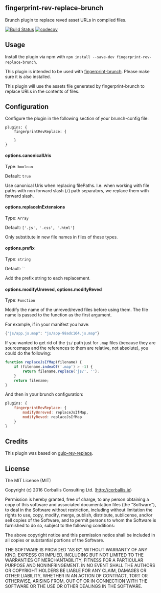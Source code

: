 ## fingerprint-rev-replace-brunch
Brunch plugin to replace reved asset URLs in compiled files.

[![Build Status](https://travis-ci.org/corballis/fingerprint-rev-replace-brunch.svg?branch=master)](https://travis-ci.org/corballis/fingerprint-rev-replace-brunch)
[![codecov](https://codecov.io/gh/corballis/fingerprint-rev-replace-brunch/branch/master/graph/badge.svg)](https://codecov.io/gh/corballis/fingerprint-rev-replace-brunch)

## Usage
Install the plugin via npm with `npm install --save-dev fingerprint-rev-replace-brunch`.

This plugin is intended to be used with [fingerprint-brunch](https://github.com/dlepaux/fingerprint-brunch). Please make
sure it is also installed.

This plugin will use the assets file generated by fingerprint-brunch to replace URLs in the contents of files.

## Configuration

Configure the plugin in the following section of your brunch-config file:

```
plugins: {
    fingerprintRevReplace: {
            
    }
}
```

#### options.canonicalUris
Type: `boolean`

Default: `true`

Use canonical Uris when replacing filePaths. I.e. when working with file paths
with non forward slash (`/`) path separators, we replace them with forward slash.

#### options.replaceInExtensions
Type: `Array`

Default: `['.js', '.css', '.html']`

Only substitute in new file names in files of these types.

#### options.prefix
Type: `string`

Default: ``

Add the prefix string to each replacement.

#### options.modifyUnreved, options.modifyReved
Type: `Function`

Modify the name of the unreved/reved files before using them. The file name is
passed to the function as the first argument.

For example, if in your manifest you have:

```js
{"js/app.js.map": "js/app-98adc164.js.map"}
```

If you wanted to get rid of the `js/` path just for `.map` files (because they
are sourcemaps and the references to them are relative, not absolute), you could
do the following:

```js
function replaceJsIfMap(filename) {
    if (filename.indexOf('.map') > -1) {
        return filename.replace('js/', '');
    }
    return filename;
}
```

And then in your brunch configuration:
```js
plugins: {
    fingerprintRevReplace: {
        modifyUnreved: replaceJsIfMap,
        modifyReved: replaceJsIfMap    
    }
}
```

## Credits
This plugin was based on [gulp-rev-replace](https://github.com/jamesknelson/gulp-rev-replace).

## License

The MIT License (MIT)

Copyright (c) 2016 Corballis Consulting Ltd. (http://corballis.ie)

Permission is hereby granted, free of charge, to any person obtaining a copy
of this software and associated documentation files (the "Software"), to deal
in the Software without restriction, including without limitation the rights
to use, copy, modify, merge, publish, distribute, sublicense, and/or sell
copies of the Software, and to permit persons to whom the Software is
furnished to do so, subject to the following conditions:

The above copyright notice and this permission notice shall be included in
all copies or substantial portions of the Software.

THE SOFTWARE IS PROVIDED "AS IS", WITHOUT WARRANTY OF ANY KIND, EXPRESS OR
IMPLIED, INCLUDING BUT NOT LIMITED TO THE WARRANTIES OF MERCHANTABILITY,
FITNESS FOR A PARTICULAR PURPOSE AND NONINFRINGEMENT. IN NO EVENT SHALL THE
AUTHORS OR COPYRIGHT HOLDERS BE LIABLE FOR ANY CLAIM, DAMAGES OR OTHER
LIABILITY, WHETHER IN AN ACTION OF CONTRACT, TORT OR OTHERWISE, ARISING FROM,
OUT OF OR IN CONNECTION WITH THE SOFTWARE OR THE USE OR OTHER DEALINGS IN
THE SOFTWARE.
